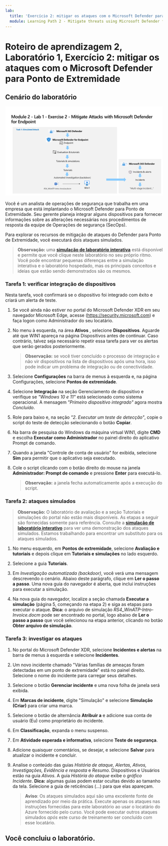 ```yaml
---
lab:
  title: 'Exercício 2: mitigar os ataques com o Microsoft Defender para Ponto de Extremidade'
  module: Learning Path 2 - Mitigate threats using Microsoft Defender for Endpoint
---
```


# Roteiro de aprendizagem 2, Laboratório 1, Exercício 2: mitigar os ataques com o Microsoft Defender para Ponto de Extremidade

## Cenário do laboratório

![Visão geral do laboratório.](../Media/SC-200-Lab_Diagrams_Mod2_L1_Ex2_10_19.png)

Você é um analista de operações de segurança que trabalha em uma empresa que está implantando o Microsoft Defender para Ponto de Extremidade. Seu gerente planeja integrar alguns dispositivos para fornecer informações sobre as alterações necessárias nos procedimentos de resposta da equipe de Operações de segurança (SecOps).

Para explorar os recursos de mitigação de ataques do Defender para Ponto de Extremidade, você executará dois ataques simulados.

>**Observação:** uma **[simulação de laboratório interativa](https://mslabs.cloudguides.com/guides/SC-200%20Lab%20Simulation%20-%20Mitigate%20attacks%20with%20Microsoft%20Defender%20for%20Endpoint)** está disponível e permite que você clique neste laboratório no seu próprio ritmo. Você pode encontrar pequenas diferenças entre a simulação interativa e o laboratório hospedado, mas os principais conceitos e ideias que estão sendo demonstrados são os mesmos.


### Tarefa 1: verificar integração de dispositivos

Nesta tarefa, você confirmará se o dispositivo foi integrado com êxito e criará um alerta de teste.

1. Se você ainda não estiver no portal do Microsoft Defender XDR em seu navegador Microsoft Edge, acesse (https://security.microsoft.com) e faça logon como Administrador do seu locatário.

1. No menu à esquerda, na área **Ativos** , selecione **Dispositivos**. Aguarde até que WIN1 apareça na página Dispositivos antes de continuar. Caso contrário, talvez seja necessário repetir essa tarefa para ver os alertas que serão gerados posteriormente.

    >**Observação:** se você tiver concluído o processo de integração e não vir dispositivos na lista de dispositivos após uma hora, isso pode indicar um problema de integração ou de conectividade.

1. Selecione **Configurações** na barra de menus à esquerda e, na página Configurações, selecione **Pontos de extremidade**.

1. Selecione **Integração** na seção Gerenciamento de dispositivo e verifique se *"Windows 10 e 11"* está selecionado como sistema operacional. A mensagem *"Primeiro dispositivo integrado"* agora mostra *Concluído*.

1. Role para baixo e, na seção *"2. Executar um teste de detecção"*, copie o script do teste de detecção selecionando o botão **Copiar**.  

1. Na barra de pesquisa do Windows da máquina virtual WIN1, digite **CMD** e escolha **Executar como Administrador** no painel direito do aplicativo Prompt de comando. 

1. Quando a janela "Controle de conta de usuário" for exibida, selecione **Sim** para permitir que o aplicativo seja executado. 

1. Cole o script clicando com o botão direito do mouse na janela **Administrador: Prompt de comando** e pressione **Enter** para executá-lo.

    >**Observação:** a janela fecha automaticamente após a execução do script.

### Tarefa 2: ataques simulados

>**Observação:** O laboratório de avaliação e a seção Tutoriais e simulações do portal não estão mais disponíveis. As etapas a seguir são fornecidas somente para referência. Consulte a **[simulação de laboratório interativo](https://mslabs.cloudguides.com/guides/SC-200%20Lab%20Simulation%20-%20Mitigate%20attacks%20with%20Microsoft%20Defender%20for%20Endpoint)** para ver uma demonstração dos ataques simulados. Estamos trabalhando para encontrar um substituto para os ataques simulados.

1. No menu esquerdo, em **Pontos de extremidade**, selecione **Avaliação e tutoriais** e depois clique em **Tutoriais e simulações** no lado esquerdo.

1. Selecione a guia **Tutoriais**.

1. Em *Investigação automatizada (backdoor)*, você verá uma mensagem descrevendo o cenário. Abaixo deste parágrafo, clique em **Ler o passo a passo**. Uma nova guia do navegador é aberta, que inclui instruções para executar a simulação.

1. Na nova guia do navegador, localize a seção chamada **Executar a simulação** (página 5, começando na etapa 2) e siga as etapas para executar o ataque. **Dica:** o arquivo de simulação *RS4_WinATP-Intro-Invoice.docm* pode ser encontrado no portal, logo abaixo de **Ler o passo a passo** que você selecionou na etapa anterior, clicando no botão **Obter arquivo de simulação**.

    <!--- 1. Repeat the last 3 steps to run another tutorial, *Automated investigation (fileless attack)*. This is no longer working due to win1 AV --->

### Tarefa 3: investigar os ataques

1. No portal do Microsoft Defender XDR, selecione **Incidentes e alertas** na barra de menus à esquerda e selecione **Incidentes**.

1. Um novo incidente chamado "Várias famílias de ameaças foram detectadas em um ponto de extremidade" está no painel direito. Selecione o nome do incidente para carregar seus detalhes.

    <!---    >**Note:** You should see both *Bloodhound* and Mimikatz* alerts in the **Alerts** pane. In **Assets/Devices**, the *win1* computer will now have a **Risk level** of *High*. --->

1. Selecione o botão **Gerenciar incidente** e uma nova folha de janela será exibida. 

1. Em **Marcas de incidente**, digite "Simulação" e selecione **Simulação (Criar)** para criar uma marca. 

1. Selecione o botão de alternância **Atribuir a** e adicione sua conta de usuário (Eu) como proprietário do incidente. 

1. Em **Classificação**, expanda o menu suspenso. 

1. Em **Atividade esperada e informativa**, selecione **Teste de segurança**. 

1. Adicione quaisquer comentários, se desejar, e selecione **Salvar** para atualizar o incidente e concluir.

1. Analise o conteúdo das guias *História de ataque, Alertas, Ativos, Investigações, Evidência e resposta* e *Resumo*. Dispositivos e Usuários estão na guia *Ativos*. A guia *História do ataque* exibe o *gráfico Incidente*. **Dica:** algumas guias podem estar ocultas devido ao tamanho da tela. Selecione a guia de reticências (...) para que elas apareçam.

    >**Aviso**: Os ataques simulados aqui são uma excelente fonte de aprendizado por meio da prática. Execute apenas os ataques nas instruções fornecidas para este laboratório ao usar o locatário do Azure fornecido pelo curso.  Você pode executar outros ataques simulados *após* este curso de treinamento ser concluído com esse locatário.

## Você concluiu o laboratório.
